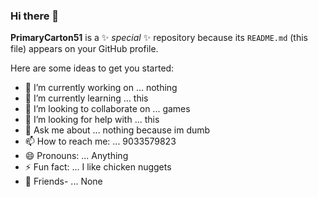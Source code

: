 ### Hi there 👋


**PrimaryCarton51** is a ✨ _special_ ✨ repository because its `README.md` (this file) appears on your GitHub profile.

Here are some ideas to get you started:

- 🔭 I’m currently working on ... nothing
- 🌱 I’m currently learning ... this
- 👯 I’m looking to collaborate on ... games
- 🤔 I’m looking for help with ... this
- 💬 Ask me about ... nothing because im dumb
- 📫 How to reach me: ... 9033579823
- 😄 Pronouns: ... Anything
- ⚡ Fun fact: ... I like chicken nuggets
- 💋 Friends- ... None
